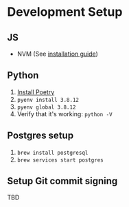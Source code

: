 # Development Setup

## JS
- NVM (See [installation guide](https://github.com/nvm-sh/nvm))

## Python

1. [Install Poetry](https://python-poetry.org/docs/#osx--linux--bashonwindows-install-instructions)
2. `pyenv install 3.8.12`
3. `pyenv global 3.8.12`
4. Verify that it's working: `python -V`


## Postgres setup

1. `brew install postgresql`
2. `brew services start postgres`


## Setup Git commit signing

TBD

